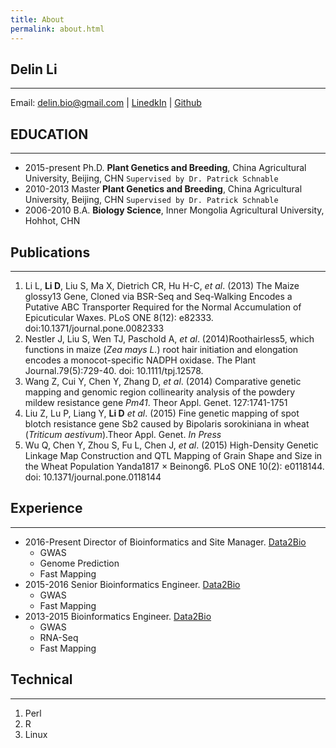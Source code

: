 ```yaml
---
title: About
permalink: about.html
---
```



## Delin Li    
----------

Email: delin.bio@gmail.com | [LinedkIn](https://www.linkedin.com/in/delin) | [Github](https://github.com/DelinLi)   


## EDUCATION
----------
 
* 2015-present Ph.D. **Plant Genetics and Breeding**, China Agricultural University, Beijing, CHN `Supervised by Dr. Patrick Schnable` 
* 2010-2013 Master **Plant Genetics and Breeding**, China Agricultural University, Beijing, CHN `Supervised by Dr. Patrick Schnable` 
* 2006-2010	B.A. **Biology Science**, Inner Mongolia Agricultural University, Hohhot, CHN

## Publications
----------

1. Li L, **Li D**, Liu S, Ma X, Dietrich CR, Hu H-C, *et al*. (2013) The Maize glossy13 Gene, Cloned via BSR-Seq and Seq-Walking Encodes a Putative ABC Transporter Required for the Normal Accumulation of Epicuticular Waxes. PLoS ONE 8(12): e82333. doi:10.1371/journal.pone.0082333
2. Nestler J, Liu S, Wen TJ, Paschold A, *et al*. (2014)Roothairless5, which functions in maize (*Zea mays L.*) root hair initiation and elongation encodes a monocot-specific NADPH oxidase. The Plant Journal.79(5):729-40. doi: 10.1111/tpj.12578. 
3. Wang Z, Cui Y, Chen Y, Zhang D, *et al*. (2014) Comparative genetic mapping and genomic region collinearity analysis of the powdery mildew resistance gene *Pm41*. Theor Appl. Genet. 127:1741-1751
4. Liu Z, Lu P, Liang Y, **Li D** *et al*. (2015) Fine genetic mapping of spot blotch resistance gene Sb2 caused by Bipolaris sorokiniana in wheat (*Triticum aestivum*).Theor Appl. Genet. *In Press*
5.  Wu Q, Chen Y, Zhou S, Fu L, Chen J, *et al*. (2015) High-Density Genetic Linkage Map Construction and QTL Mapping of Grain Shape and Size in the Wheat Population Yanda1817 × Beinong6. PLoS ONE 10(2): e0118144. doi: 10.1371/journal.pone.0118144 

## Experience
------------

+ 2016-Present Director of Bioinformatics and Site Manager. [Data2Bio](http://www.data2bio.com/)
	- GWAS
	- Genome Prediction
	- Fast Mapping
+ 2015-2016 Senior Bioinformatics Engineer. [Data2Bio](http://www.data2bio.com/)
	- GWAS
	- Fast Mapping
+ 2013-2015 Bioinformatics Engineer. [Data2Bio](http://www.data2bio.com/)
	- GWAS
	- RNA-Seq
	- Fast Mapping

## Technical
------------
1. Perl
2. R
3. Linux


